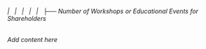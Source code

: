 ###### |   |   |   |   |   ├── Number of Workshops or Educational Events for Shareholders

*Add content here*